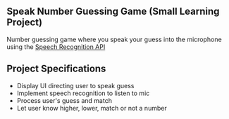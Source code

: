 ## Speak Number Guessing Game (Small Learning Project)

Number guessing game where you speak your guess into the microphone using the [Speech Recognition API](https://developer.mozilla.org/en-US/docs/Web/API/SpeechRecognition)

## Project Specifications

- Display UI directing user to speak guess
- Implement speech recognition to listen to mic
- Process user's guess and match
- Let user know higher, lower, match or not a number
